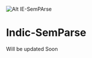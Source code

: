 ![Alt IE-SemPArse](https://iesemparse.github.io/figures/ie-semparse-logo-transformed.jpeg)

# Indic-SemParse

Will be updated Soon
